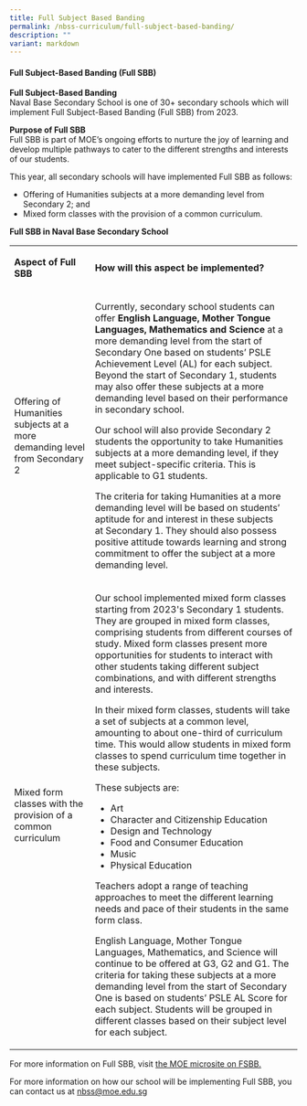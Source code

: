```yaml
---
title: Full Subject Based Banding
permalink: /nbss-curriculum/full-subject-based-banding/
description: ""
variant: markdown
---
```

<h4><strong>Full Subject-Based Banding (Full SBB)</strong></h4>
<p><strong>Full Subject-Based Banding<br></strong>Naval Base Secondary School is one of 30+ secondary schools which will implement Full Subject-Based Banding (Full SBB) from 2023.</p>
<p><strong>Purpose of Full SBB<br></strong>Full SBB is part of MOE’s ongoing efforts to nurture the joy of learning and develop multiple pathways to cater to the different strengths and interests of our students.</p>
<p>This year, all secondary schools will have implemented Full SBB as follows:</p>
<ul>
<li>Offering of Humanities subjects at a more demanding level from Secondary 2; and</li>
<li>Mixed form classes with the provision of a common curriculum.</li>
</ul>
<p><strong>Full SBB in Naval Base Secondary School</strong></p>
<table>
<tbody>
<tr>
<td width="170">
<p><strong>Aspect of Full SBB</strong></p>
</td>
<td width="510">
<p><strong>How will this aspect be implemented?</strong></p>
</td>
</tr>
<tr>
<td width="170">
<p>Offering of Humanities subjects at a more demanding level from Secondary 2</p>
</td>
<td width="510">
<p>Currently, secondary school students can offer&nbsp;<strong>English Language, Mother Tongue Languages,</strong>&nbsp;<strong>Mathematics and Science&nbsp;</strong>at a more demanding level from the start of Secondary One based on students’ PSLE Achievement Level (AL) for each subject. Beyond the start of Secondary 1, students may also offer these subjects at a more demanding level based on their performance in secondary school.</p>
<p>Our school will also provide Secondary 2 students the opportunity to take Humanities subjects at a more demanding level, if they meet subject-specific criteria. This is applicable to G1 students.</p>
<p>The criteria for taking Humanities at a more demanding level will be based on students’ aptitude for and interest in these subjects at&nbsp;Secondary 1.&nbsp;They should also possess positive attitude towards learning and strong commitment to offer the subject at a more demanding level.</p>
</td>
</tr>
<tr>
<td width="170">
<p>Mixed form classes with the provision of a common curriculum</p>
</td>
<td width="510">
<p>Our school implemented mixed form classes starting from 2023's Secondary 1 students. They are grouped in mixed form classes, comprising students from different courses of study.&nbsp;Mixed form classes present more opportunities for students to interact with other students taking different subject combinations, and with different strengths and interests.</p>
<p>In their mixed form classes, students will take a set of subjects at a common level, amounting to about one-third of curriculum time. This would allow students in mixed form classes to spend curriculum time together in these subjects.</p>
<p>These subjects are:</p>
<ul>
<li>Art</li>
<li>Character and Citizenship Education</li>
<li>Design and Technology</li>
<li>Food and Consumer Education</li>
<li>Music</li>
<li>Physical Education</li>
</ul>
<p>Teachers adopt a range of teaching approaches to meet the different learning needs and pace of their students in the same form class.</p>
<p>English Language, Mother Tongue Languages, Mathematics, and Science will continue to be offered at G3, G2 and G1. The criteria for taking these subjects at a more demanding level from the start of Secondary One is based on students’ PSLE AL Score for each subject. Students will be grouped in different classes based on their subject level for each subject.</p>
</td>
</tr>
</tbody>
</table>

For more information on Full SBB, visit [the MOE microsite on FSBB.](http://www.moe.gov.sg/microsites/psle-fsbb)
<p>For more information on how our school will be implementing Full SBB, you can contact us at&nbsp;<a href="mailto:nbss@moe.edu.sg">nbss@moe.edu.sg</a></p>